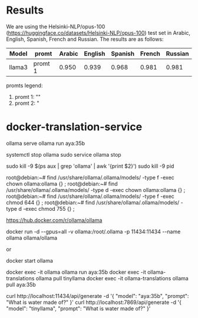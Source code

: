 # Results

We are using the Helsinki-NLP/opus-100 (https://huggingface.co/datasets/Helsinki-NLP/opus-100) test set in Arabic, English, Spanish, French and Russian. The results are as follows:

| Model  | promt        | Arabic | English    | Spanish | French   | Russian |
|--------|--------------|---------|------------|--------|----------|---------|
| llama3 | promt 1      | 0.950   | 0.939      | 0.968  | 0.981    | 0.981   |



promts legend:


1. promt 1: ""
2. promt 2: "


# docker-translation-service

ollama serve
ollama run aya:35b

systemctl stop ollama
sudo service ollama stop

sudo kill -9 $(ps aux | grep 'ollama' | awk '{print $2}')
sudo kill -9 pid

root@debian:~# find /usr/share/ollama/.ollama/models/ -type f -exec chown ollama:ollama {} \;
root@debian:~# find /usr/share/ollama/.ollama/models/ -type d -exec chown ollama:ollama {} \;
root@debian:~# find /usr/share/ollama/.ollama/models/ -type f -exec chmod 644 {} \;
root@debian:~# find /usr/share/ollama/.ollama/models/ -type d -exec chmod 755 {} \;


https://hub.docker.com/r/ollama/ollama

docker run -d --gpus=all -v ollama:/root/.ollama -p 11434:11434 --name ollama ollama/ollama

or

docker start ollama

docker exec -it ollama ollama run aya:35b
docker exec -it ollama-translations ollama pull tinyllama
docker exec -it ollama-translations ollama pull aya:35b

curl http://localhost:11434/api/generate -d '{ "model": "aya:35b", "prompt": "What is water made of?" }'
curl http://localhost:7869/api/generate -d '{ "model": "tinyllama", "prompt": "What is water made of?" }'
